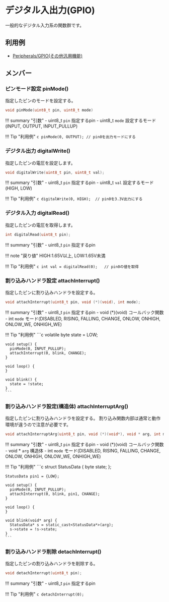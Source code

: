 # デジタル入出力(GPIO)

一般的なデジタル入力系の関数群です。

## 利用例

- [Peripherals/GPIO(その他汎用機能)](../../Peripherals/GPIO/)

## メンバー

### ピンモード設定 pinMode()
指定したピンのモードを設定する。

```c
void pinMode(uint8_t pin, uint8_t mode)
```

!!! summary "引数"
	- uint8_t `pin` 指定するpin
	- uint8_t `mode` 設定するモード(INPUT, OUTPUT, INPUT_PULLUP)

!!! Tip "利用例"
	```c
	pinMode(0, OUTPUT);	// pin0を出力モードにする
	```

### デジタル出力 digitalWrite()
指定したピンの電圧を設定します。

```c
void digitalWrite(uint8_t pin, uint8_t val);
```

!!! summary "引数"
	- uint8_t `pin` 指定するpin
	- uint8_t `val` 設定するモード(HIGH, LOW)

!!! Tip "利用例"
	```c
	digitalWrite(0, HIGH);	// pin0を3.3V出力にする
	```

### デジタル入力 digitalRead()
指定したピンの電圧を取得します。

```c
int digitalRead(uint8_t pin);
```

!!! summary "引数"
	- uint8_t `pin` 指定するpin

!!! note "戻り値"
	HIGH:1.65V以上, LOW:1.65V未満


!!! Tip "利用例"
	```c
	int val = digitalRead(0);	// pin0の値を取得
	```

### 割り込みハンドラ設定 attachInterrupt()
指定したピンに割り込みハンドラを設定する。

```c
void attachInterrupt(uint8_t pin, void (*)(void), int mode);
```

!!! summary "引数"
	- uint8_t `pin` 指定するpin
	- void (*)(void) コールバック関数
	- int `mode` モード(DISABLED, RISING, FALLING, CHANGE, ONLOW, ONHIGH, ONLOW_WE, ONHIGH_WE)

!!! Tip "利用例"
	```c
	volatile byte state = LOW;
	
	void setup() {
	  pinMode(0, INPUT_PULLUP);
	  attachInterrupt(0, blink, CHANGE);
	}
	
	void loop() {
	}
	
	void blink() {
	  state = !state;
	}
	```

### 割り込みハンドラ設定(構造体) attachInterruptArg()
指定したピンに割り込みハンドラを設定する。
割り込み関数内部は通常と動作環境が違うので注意が必要です。

```c
void attachInterruptArg(uint8_t pin, void (*)(void*), void * arg, int mode);
```

!!! summary "引数"
	- uint8_t `pin` 指定するpin
	- void (*)(void) コールバック関数
	- void * `arg` 構造体
	- int `mode` モード(DISABLED, RISING, FALLING, CHANGE, ONLOW, ONHIGH, ONLOW_WE, ONHIGH_WE)

!!! Tip "利用例"
	```c
	struct StatusData {
	    byte state;
	};
	
	StatusData pin1 = {LOW};
	
	void setup() {
	  pinMode(0, INPUT_PULLUP);
	  attachInterrupt(0, blink, pin1, CHANGE);
	}
	
	void loop() {
	}
	
	void blink(void* arg) {
	  StatusData* s = static_cast<StatusData*>(arg);
	  s->state = !s->state;
	}
	```

### 割り込みハンドラ削除 detachInterrupt()
指定したピンの割り込みハンドラを削除する。

```c
void detachInterrupt(uint8_t pin);
```

!!! summary "引数"
	- uint8_t `pin` 指定するpin

!!! Tip "利用例"
	```c
	detachInterrupt(0);
	```



